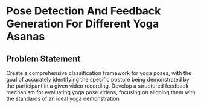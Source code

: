 # Pose Detection And Feedback Generation For Different Yoga Asanas

## Problem Statement

Create a comprehensive classification framework for yoga poses, with the goal of accurately identifying the specific posture being demonstrated by the participant in a given
video recording.
Develop a structured feedback mechanism for evaluating yoga pose videos, focusing on aligning them with the standards of an ideal yoga demonstration
